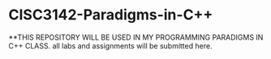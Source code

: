 # CISC3142-Paradigms-in-C++

**THIS REPOSITORY WILL BE USED IN MY PROGRAMMING PARADIGMS IN C++ CLASS.
all labs and assignments will be submitted here.
